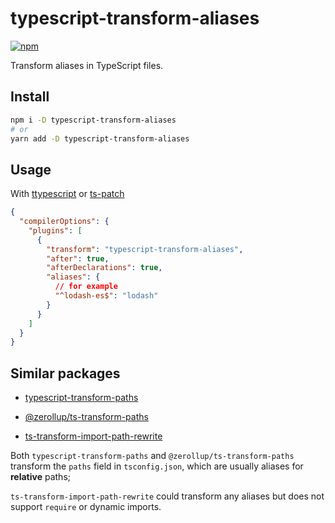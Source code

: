 # typescript-transform-aliases

[![npm](https://img.shields.io/npm/v/typescript-transform-aliases.svg)](https://www.npmjs.com/package/typescript-transform-aliases)

Transform aliases in TypeScript files.

## Install

```sh
npm i -D typescript-transform-aliases
# or
yarn add -D typescript-transform-aliases
```

## Usage

With [ttypescript](https://github.com/cevek/ttypescript/) or [ts-patch](https://github.com/nonara/ts-patch)

```json
{
  "compilerOptions": {
    "plugins": [
      {
        "transform": "typescript-transform-aliases",
        "after": true,
        "afterDeclarations": true,
        "aliases": {
          // for example
          "^lodash-es$": "lodash"
        }
      }
    ]
  }
}
```

## Similar packages

- [typescript-transform-paths](https://github.com/LeDDGroup/typescript-transform-paths)

- [@zerollup/ts-transform-paths](https://github.com/zerkalica/zerollup/tree/master/packages/ts-transform-paths/)

- [ts-transform-import-path-rewrite](https://github.com/dropbox/ts-transform-import-path-rewrite)

Both `typescript-transform-paths` and `@zerollup/ts-transform-paths` transform the `paths` field in `tsconfig.json`, which are usually aliases for **relative** paths;

`ts-transform-import-path-rewrite` could transform any aliases but does not support `require` or dynamic imports.
